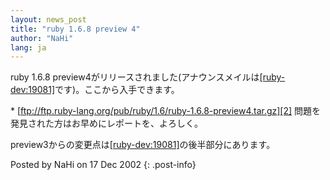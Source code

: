 ```yaml
---
layout: news_post
title: "ruby 1.6.8 preview 4"
author: "NaHi"
lang: ja
---
```


ruby 1.6.8
preview4がリリースされました(アナウンスメイルは[\[ruby-dev:19081\]][1]です)。ここから入手できます。

 \* [ftp://ftp.ruby-lang.org/pub/ruby/1.6/ruby-1.6.8-preview4.tar.gz][2] 問題を発見された方はお早めにレポートを、よろしく。

preview3からの変更点は[\[ruby-dev:19081\]][1]の後半部分にあります。

Posted by NaHi on 17 Dec 2002
{: .post-info}



[1]: http://blade.nagaokaut.ac.jp/cgi-bin/scat.rb/ruby/ruby-dev/19081 
[2]: ftp://ftp.ruby-lang.org/pub/ruby/1.6/ruby-1.6.8-preview4.tar.gz 
